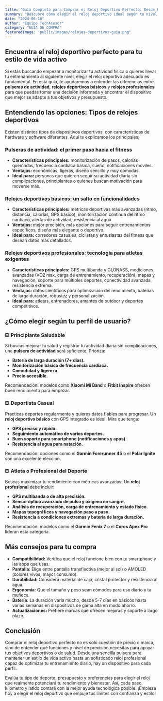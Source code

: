 ```yaml
---
title: "Guía Completa para Comprar el Reloj Deportivo Perfecto: Desde Pulseras de Actividad hasta Relojes Profesionales"
summary: "Descubre cómo elegir el reloj deportivo ideal según tu nivel y necesidades, desde dispositivos básicos hasta relojes avanzados para profesionales del deporte."
date: "2024-06-16"
author: "Equipo TechAsesor"
category: "GUÍA DE COMPRA"
featuredImage: "public/images/relojes-deportivos-guia.png"
---
```


## Encuentra el reloj deportivo perfecto para tu estilo de vida activo

Si estás buscando empezar a monitorizar tu actividad física o quieres llevar tu entrenamiento al siguiente nivel, elegir el reloj deportivo adecuado es fundamental. En esta guía, te ayudaremos a entender las diferencias entre **pulseras de actividad**, **relojes deportivos básicos** y **relojes profesionales** para que puedas tomar una decisión informada y encontrar el dispositivo que mejor se adapte a tus objetivos y presupuesto.

## Entendiendo las opciones: Tipos de relojes deportivos

Existen distintos tipos de dispositivos deportivos, con características de hardware y software diferentes. Aquí te explicamos los principales:

### Pulseras de actividad: el primer paso hacia el fitness

- **Características principales:** monitorización de pasos, calorías quemadas, frecuencia cardíaca básica, sueño, notificaciones móviles.
- **Ventajas:** económicas, ligeras, diseño sencillo y muy cómodas.
- **Ideal para:** personas que quieren seguir su actividad diaria sin complicaciones, principiantes o quienes buscan motivación para moverse más.

### Relojes deportivos básicos: un salto en funcionalidades

- **Características principales:** métricas deportivas más avanzadas (ritmo, distancia, calorías, GPS básico), monitorización continua del ritmo cardíaco, alertas de actividad, resistencia al agua.
- **Ventajas:** mejor precisión, más opciones para seguir entrenamientos específicos, diseño más elegante o deportivo.
- **Ideal para:** corredores casuales, ciclistas y entusiastas del fitness que desean datos más detallados.

### Relojes deportivos profesionales: tecnología para atletas exigentes

- **Características principales:** GPS multibanda y GLONASS, mediciones avanzadas (VO2 max, carga de entrenamiento, recuperación), mapas y navegación, soporte para múltiples deportes, conectividad avanzada, resistencia extrema.
- **Ventajas:** datos científicos para optimización del rendimiento, baterías de larga duración, robustez y personalización.
- **Ideal para:** atletas, entrenadores, amantes de outdoor y deportes competitivos.

## ¿Cómo elegir según tu perfil de usuario?

### El Principiante Saludable

Si buscas mejorar tu salud y registrar tu actividad diaria sin complicaciones, una **pulsera de actividad** será suficiente. Prioriza:

- **Batería de larga duración (7+ días).**
- **Monitorización básica de frecuencia cardíaca.**
- **Comodidad y ligereza.**
- **Precio accesible.**

Recomendación: modelos como **Xiaomi Mi Band** o **Fitbit Inspire** ofrecen buen rendimiento para empezar.

### El Deportista Casual

Practicas deportes regularmente y quieres datos fiables para progresar. Un **reloj deportivo básico** con GPS integrado es ideal. Mira que tenga:

- **GPS preciso y rápido.**
- **Seguimiento automático de varios deportes.**
- **Buen soporte para smartphone (notificaciones y apps).**
- **Resistencia al agua para natación.**

Recomendación: opciones como el **Garmin Forerunner 45** o el **Polar Ignite** son una excelente elección.

### El Atleta o Profesional del Deporte

Buscas maximizar tu rendimiento con métricas avanzadas. Un **reloj profesional** debe incluir:

- **GPS multibanda o de alta precisión.**
- **Sensor óptico avanzado de pulso y oxígeno en sangre.**
- **Análisis de recuperación, carga de entrenamiento y estado físico.**
- **Mapas topográficos y navegación paso a paso.**
- **Resistencia a condiciones extremas y batería de larga duración.**

Recomendación: modelos como el **Garmin Fenix 7** o el **Coros Apex Pro** lideran esta categoría.

## Más consejos para tu compra

- **Compatibilidad:** Verifica que el reloj funcione bien con tu smartphone y las apps que usas.
- **Pantalla:** Elige entre pantalla transflectiva (mejor al sol) o AMOLED (colores vivos, mayor consumo).
- **Durabilidad:** Considera material de caja, cristal protector y resistencia al agua.
- **Ergonomía:** Que el tamaño y peso sean cómodos para uso diario y tu muñeca.
- **Batería:** La duración varía mucho, desde 5-7 días en básicos hasta varias semanas en dispositivos de gama alta en modo ahorro.
- **Actualizaciones:** Prefiere marcas que ofrecen mejoras y soporte a largo plazo.

## Conclusión

Comprar el reloj deportivo perfecto no es solo cuestión de precio o marca, sino de entender qué funciones y nivel de precisión necesitas para apoyar tus objetivos deportivos o de salud. Desde una sencilla pulsera para mantener un estilo de vida activo hasta un sofisticado reloj profesional capaz de optimizar tu entrenamiento diario, hay un dispositivo para cada perfil.

Evalúa tu tipo de deporte, presupuesto y preferencias para elegir el reloj que realmente potenciará tu rendimiento y bienestar. Así, cada paso, kilómetro y latido contará con la mejor ayuda tecnológica posible. ¡Empieza hoy a elegir el reloj deportivo que empuje tus límites con confianza y estilo!